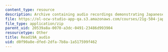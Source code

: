 ```yaml
---
content_type: resource
description: Archive containing audio recordings demonstrating Japanese pronunciation.
file: https://ol-ocw-studio-app-qa.s3.amazonaws.com/courses/21g-504-japanese-iv-spring-2009/d0f90a8edfed2dfa7b8a1a517599f462_Read19A_audio.zip
file_type: application/zip
parent_uid: 20539a8a-0070-a3dc-0491-23486d993904
resourcetype: Other
title: Read19A_audio
uid: d0f90a8e-dfed-2dfa-7b8a-1a517599f462
---
```

